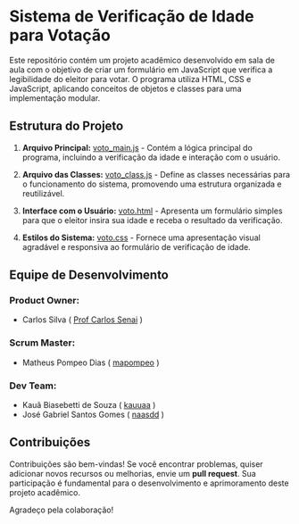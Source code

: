 # Sistema de Verificação de Idade para Votação

Este repositório contém um projeto acadêmico desenvolvido em sala de aula com o objetivo de criar um formulário em JavaScript que verifica a legibilidade do eleitor para votar. O programa utiliza HTML, CSS e JavaScript, aplicando conceitos de objetos e classes para uma implementação modular.

## Estrutura do Projeto

1. **Arquivo Principal:** [voto_main.js](voto_main.js) - Contém a lógica principal do programa, incluindo a verificação da idade e interação com o usuário.

2. **Arquivo das Classes:** [voto_class.js](voto_class.js) - Define as classes necessárias para o funcionamento do sistema, promovendo uma estrutura organizada e reutilizável.

3. **Interface com o Usuário:** [voto.html](voto.html) - Apresenta um formulário simples para que o eleitor insira sua idade e receba o resultado da verificação.

4. **Estilos do Sistema:** [voto.css](voto.css) - Fornece uma apresentação visual agradável e responsiva ao formulário de verificação de idade.

## Equipe de Desenvolvimento

### Product Owner:
- Carlos Silva ( [Prof Carlos Senai](https://github.com/Prof-Carlos-Senai) )

### Scrum Master:
- Matheus Pompeo Dias ( [mapompeo](https://github.com/mapompeo) )

### Dev Team:
- Kauã Biasebetti de Souza ( [kauuaa](https://github.com/kauuaa) )
- José Gabriel Santos Gomes ( [naasdd](https://github.com/naasdd) )

## Contribuições

Contribuições são bem-vindas! Se você encontrar problemas, quiser adicionar novos recursos ou melhorias, envie um **pull request**. Sua participação é fundamental para o desenvolvimento e aprimoramento deste projeto acadêmico.

Agradeço pela colaboração!
